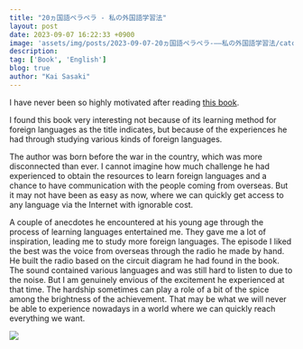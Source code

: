 ```yaml
---
title: "20ヵ国語ペラペラ - 私の外国語学習法"
layout: post
date: 2023-09-07 16:22:33 +0900
image: 'assets/img/posts/2023-09-07-20ヵ国語ペラペラ-――私の外国語学習法/catch.jpg'
description:
tag: ['Book', 'English']
blog: true
author: "Kai Sasaki"
---
```


I have never been so highly motivated after reading [this book](https://amzn.to/45EhVln).

I found this book very interesting not because of its learning method for foreign languages as the title indicates, but because of the experiences he had through studying various kinds of foreign languages. 

The author was born before the war in the country, which was more disconnected than ever. I cannot imagine how much challenge he had experienced to obtain the resources to learn foreign languages and a chance to have communication with the people coming from overseas. But it may not have been as easy as now, where we can quickly get access to any language via the Internet with ignorable cost.

A couple of anecdotes he encountered at his young age through the process of learning languages entertained me. They gave me a lot of inspiration, leading me to study more foreign languages. The episode I liked the best was the voice from overseas through the radio he made by hand. He built the radio based on the circuit diagram he had found in the book. The sound contained various languages and was still hard to listen to due to the noise. But I am genuinely envious of the excitement he experienced at that time. The hardship sometimes can play a role of a bit of the spice among the brightness of the achievement. That may be what we will never be able to experience nowadays in a world where we can quickly reach everything we want. 


<a href="https://www.amazon.co.jp/20%E3%83%B5%E5%9B%BD%E8%AA%9E%E3%83%9A%E3%83%A9%E3%83%9A%E3%83%A9-%E2%80%95%E2%80%95%E7%A7%81%E3%81%AE%E5%A4%96%E5%9B%BD%E8%AA%9E%E5%AD%A6%E7%BF%92%E6%B3%95-%E3%81%A1%E3%81%8F%E3%81%BE%E6%96%87%E5%BA%AB-%E7%A8%AE%E7%94%B0-%E8%BC%9D%E8%B1%8A/dp/4480438181?crid=2AYF3GF4OFW4W&keywords=20%E3%83%B6%E5%9B%BD%E8%AA%9E%E3%83%9A%E3%83%A9%E3%83%9A%E3%83%A9&qid=1694071328&sprefix=%EF%BC%92%EF%BC%90%E3%83%B6%E5%9B%BD%E8%AA%9E%2Caps%2C174&sr=8-1&linkCode=li3&tag=lewuathe07-22&linkId=ae2995d6807a65c1a4e541eadfaa52d9&language=ja_JP&ref_=as_li_ss_il" target="_blank"><img border="0" src="//ws-fe.amazon-adsystem.com/widgets/q?_encoding=UTF8&ASIN=4480438181&Format=_SL250_&ID=AsinImage&MarketPlace=JP&ServiceVersion=20070822&WS=1&tag=lewuathe07-22&language=ja_JP" ></a><img src="https://ir-jp.amazon-adsystem.com/e/ir?t=lewuathe07-22&language=ja_JP&l=li3&o=9&a=4480438181" width="1" height="1" border="0" alt="" style="border:none !important; margin:0px !important;" />